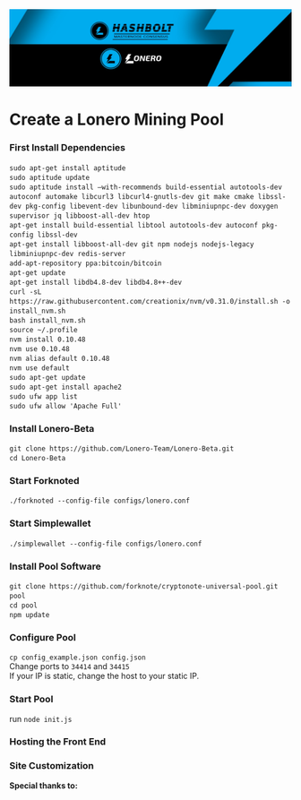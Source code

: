 <img src="https://raw.githubusercontent.com/Mentors4EDU/Images/master/banner.png">

# Create a Lonero Mining Pool

### First Install Dependencies
``sudo apt-get install aptitude``\
``sudo aptitude update``\
``sudo aptitude install –with-recommends build-essential autotools-dev autoconf automake libcurl3 libcurl4-gnutls-dev git make cmake libssl-dev pkg-config libevent-dev libunbound-dev libminiupnpc-dev doxygen supervisor jq libboost-all-dev htop``\
``apt-get install build-essential libtool autotools-dev autoconf pkg-config libssl-dev``\
``apt-get install libboost-all-dev git npm nodejs nodejs-legacy libminiupnpc-dev redis-server``\
``add-apt-repository ppa:bitcoin/bitcoin``\
``apt-get update``\
``apt-get install libdb4.8-dev libdb4.8++-dev``\
``curl -sL https://raw.githubusercontent.com/creationix/nvm/v0.31.0/install.sh -o install_nvm.sh``\
``bash install_nvm.sh``\
``source ~/.profile``\
``nvm install 0.10.48``\
``nvm use 0.10.48``\
``nvm alias default 0.10.48``\
``nvm use default``\
``sudo apt-get update``\
``sudo apt-get install apache2``\
``sudo ufw app list``\
``sudo ufw allow 'Apache Full'``

### Install Lonero-Beta
``git clone https://github.com/Lonero-Team/Lonero-Beta.git``\
``cd Lonero-Beta``

### Start Forknoted
``./forknoted --config-file configs/lonero.conf``

### Start Simplewallet
``./simplewallet --config-file configs/lonero.conf``

### Install Pool Software
``git clone https://github.com/forknote/cryptonote-universal-pool.git pool``\
``cd pool``\
``npm update``

### Configure Pool
``cp config_example.json config.json``\
Change ports to ``34414`` and ``34415``\
If your IP is static, change the host to your static IP.

### Start Pool
run ``node init.js ``

### Hosting the Front End

### Site Customization

**Special thanks to:**
